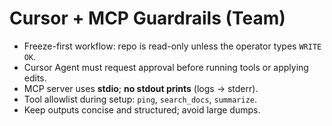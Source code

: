 <!--
Version: 0.6.4
-->
# Cursor + MCP Guardrails (Team)

- Freeze-first workflow: repo is read-only unless the operator types `WRITE OK`.
- Cursor Agent must request approval before running tools or applying edits.
- MCP server uses **stdio**; **no stdout prints** (logs → stderr).
- Tool allowlist during setup: `ping`, `search_docs`, `summarize`.
- Keep outputs concise and structured; avoid large dumps.
